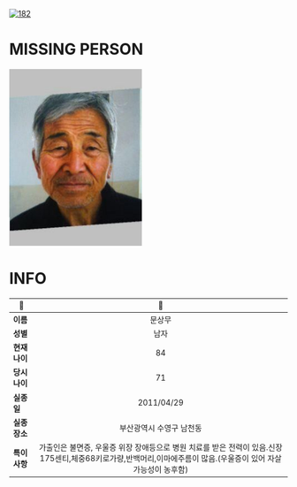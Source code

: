 [![182](https://img.shields.io/badge/%EC%8B%A4%EC%A2%85%EC%8B%A0%EA%B3%A0%EB%8A%94%20%EA%B5%AD%EB%B2%88%EC%97%86%EC%9D%B4-182-blue)](http://safe182.go.kr/index.do)

# MISSING PERSON

<img src="./missing_person.jpg">

# INFO

|🔑|💎|
|--|:--:|
|**이름**|문상무|
|**성별**|남자|
|**현재 나이**|84|
|**당시 나이**|71|
|**실종일**|2011/04/29|
|**실종 장소**|부산광역시 수영구 남천동 |
|**특이사항**|가출인은 불면증, 우울증 위장 장애등으로 병원 치료를 받은 전력이 있음.신장175센티,체중68키로가량,반백머리,이마에주름이 많음.(우울증이 있어 자살 가능성이 농후함)|
